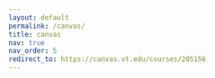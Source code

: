 ```yaml
---
layout: default
permalink: /canvas/
title: canvas
nav: true
nav_order: 5
redirect_to: https://canvas.vt.edu/courses/205156
---
```

